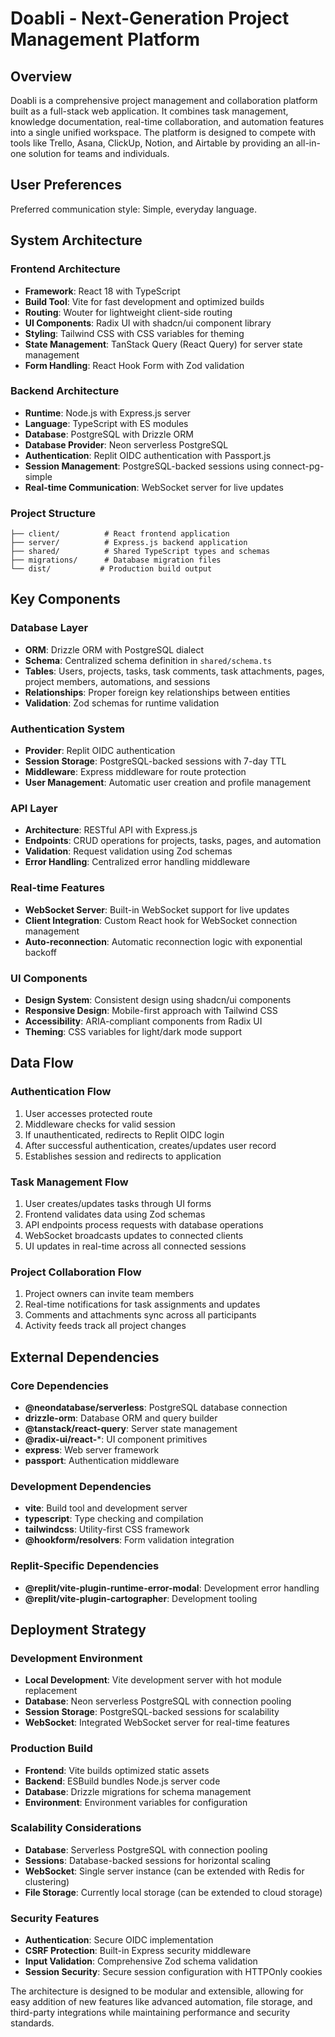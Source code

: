 # Doabli - Next-Generation Project Management Platform

## Overview

Doabli is a comprehensive project management and collaboration platform built as a full-stack web application. It combines task management, knowledge documentation, real-time collaboration, and automation features into a single unified workspace. The platform is designed to compete with tools like Trello, Asana, ClickUp, Notion, and Airtable by providing an all-in-one solution for teams and individuals.

## User Preferences

Preferred communication style: Simple, everyday language.

## System Architecture

### Frontend Architecture
- **Framework**: React 18 with TypeScript
- **Build Tool**: Vite for fast development and optimized builds
- **Routing**: Wouter for lightweight client-side routing
- **UI Components**: Radix UI with shadcn/ui component library
- **Styling**: Tailwind CSS with CSS variables for theming
- **State Management**: TanStack Query (React Query) for server state management
- **Form Handling**: React Hook Form with Zod validation

### Backend Architecture
- **Runtime**: Node.js with Express.js server
- **Language**: TypeScript with ES modules
- **Database**: PostgreSQL with Drizzle ORM
- **Database Provider**: Neon serverless PostgreSQL
- **Authentication**: Replit OIDC authentication with Passport.js
- **Session Management**: PostgreSQL-backed sessions using connect-pg-simple
- **Real-time Communication**: WebSocket server for live updates

### Project Structure
```
├── client/          # React frontend application
├── server/          # Express.js backend application
├── shared/          # Shared TypeScript types and schemas
├── migrations/      # Database migration files
└── dist/           # Production build output
```

## Key Components

### Database Layer
- **ORM**: Drizzle ORM with PostgreSQL dialect
- **Schema**: Centralized schema definition in `shared/schema.ts`
- **Tables**: Users, projects, tasks, task comments, task attachments, pages, project members, automations, and sessions
- **Relationships**: Proper foreign key relationships between entities
- **Validation**: Zod schemas for runtime validation

### Authentication System
- **Provider**: Replit OIDC authentication
- **Session Storage**: PostgreSQL-backed sessions with 7-day TTL
- **Middleware**: Express middleware for route protection
- **User Management**: Automatic user creation and profile management

### API Layer
- **Architecture**: RESTful API with Express.js
- **Endpoints**: CRUD operations for projects, tasks, pages, and automation
- **Validation**: Request validation using Zod schemas
- **Error Handling**: Centralized error handling middleware

### Real-time Features
- **WebSocket Server**: Built-in WebSocket support for live updates
- **Client Integration**: Custom React hook for WebSocket connection management
- **Auto-reconnection**: Automatic reconnection logic with exponential backoff

### UI Components
- **Design System**: Consistent design using shadcn/ui components
- **Responsive Design**: Mobile-first approach with Tailwind CSS
- **Accessibility**: ARIA-compliant components from Radix UI
- **Theming**: CSS variables for light/dark mode support

## Data Flow

### Authentication Flow
1. User accesses protected route
2. Middleware checks for valid session
3. If unauthenticated, redirects to Replit OIDC login
4. After successful authentication, creates/updates user record
5. Establishes session and redirects to application

### Task Management Flow
1. User creates/updates tasks through UI forms
2. Frontend validates data using Zod schemas
3. API endpoints process requests with database operations
4. WebSocket broadcasts updates to connected clients
5. UI updates in real-time across all connected sessions

### Project Collaboration Flow
1. Project owners can invite team members
2. Real-time notifications for task assignments and updates
3. Comments and attachments sync across all participants
4. Activity feeds track all project changes

## External Dependencies

### Core Dependencies
- **@neondatabase/serverless**: PostgreSQL database connection
- **drizzle-orm**: Database ORM and query builder
- **@tanstack/react-query**: Server state management
- **@radix-ui/react-***: UI component primitives
- **express**: Web server framework
- **passport**: Authentication middleware

### Development Dependencies
- **vite**: Build tool and development server
- **typescript**: Type checking and compilation
- **tailwindcss**: Utility-first CSS framework
- **@hookform/resolvers**: Form validation integration

### Replit-Specific Dependencies
- **@replit/vite-plugin-runtime-error-modal**: Development error handling
- **@replit/vite-plugin-cartographer**: Development tooling

## Deployment Strategy

### Development Environment
- **Local Development**: Vite development server with hot module replacement
- **Database**: Neon serverless PostgreSQL with connection pooling
- **Session Storage**: PostgreSQL-backed sessions for scalability
- **WebSocket**: Integrated WebSocket server for real-time features

### Production Build
- **Frontend**: Vite builds optimized static assets
- **Backend**: ESBuild bundles Node.js server code
- **Database**: Drizzle migrations for schema management
- **Environment**: Environment variables for configuration

### Scalability Considerations
- **Database**: Serverless PostgreSQL with connection pooling
- **Sessions**: Database-backed sessions for horizontal scaling
- **WebSocket**: Single server instance (can be extended with Redis for clustering)
- **File Storage**: Currently local storage (can be extended to cloud storage)

### Security Features
- **Authentication**: Secure OIDC implementation
- **CSRF Protection**: Built-in Express security middleware
- **Input Validation**: Comprehensive Zod schema validation
- **Session Security**: Secure session configuration with HTTPOnly cookies

The architecture is designed to be modular and extensible, allowing for easy addition of new features like advanced automation, file storage, and third-party integrations while maintaining performance and security standards.